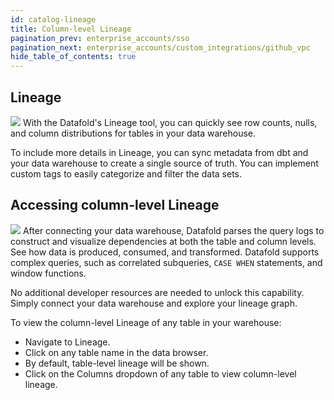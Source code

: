 ```yaml
---
id: catalog-lineage
title: Column-level Lineage
pagination_prev: enterprise_accounts/sso
pagination_next: enterprise_accounts/custom_integrations/github_vpc
hide_table_of_contents: true
---
```

## Lineage
![](../../static/img/catalog_landing.png)
With the Datafold's Lineage tool, you can quickly see row counts, nulls, and column distributions for tables in your data warehouse.

To include more details in Lineage, you can sync metadata from dbt and your data warehouse to create a single source of truth. You can implement custom tags to easily categorize and filter the data sets. 

## Accessing column-level Lineage

![](../../static/img/lineage_detail.png)
After connecting your data warehouse, Datafold parses the query logs to construct and visualize dependencies at both the table and column levels. See how data is produced, consumed, and transformed. Datafold supports complex queries, such as correlated subqueries, `CASE WHEN` statements, and window functions.

No additional developer resources are needed to unlock this capability. Simply connect your data warehouse and explore your lineage graph. 

To view the column-level Lineage of any table in your warehouse:

* Navigate to Lineage.
* Click on any table name in the data browser.
* By default, table-level lineage will be shown. 
* Click on the Columns dropdown of any table to view column-level lineage.